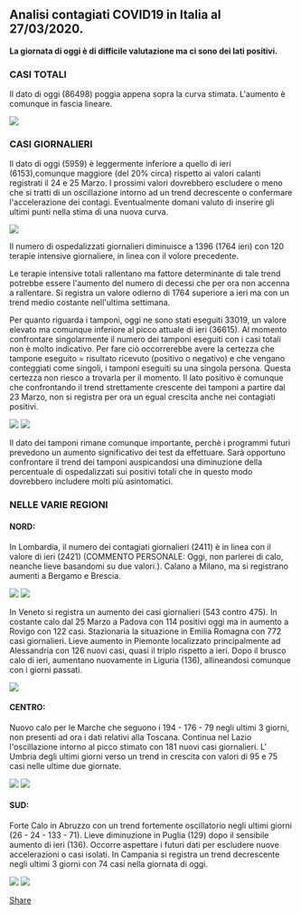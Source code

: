 ## Analisi contagiati COVID19 in Italia al 27/03/2020.

**La giornata di oggi è di difficile valutazione ma ci sono dei lati positivi.** 

### CASI TOTALI

Il dato di oggi (86498) poggia appena sopra la curva stimata. L'aumento è comunque in fascia lineare.

<img src="https://marcelchiarello.github.io/showdata/RUN_27_03/RUN1/RUN_DATA_FIT_ITALIA_REGIONI_01.png?raw=true"/>

### CASI GIORNALIERI

Il dato di oggi (5959) è leggermente inferiore a quello di ieri (6153),comunque maggiore (del 20% circa) rispetto ai valori calanti registrati il 24 e 25 Marzo. I prossimi valori dovrebbero escludere o meno che si tratti di un oscillazione intorno ad un trend decrescente o confermare l'accelerazione dei contagi. Eventualmente domani valuto di inserire gli ultimi punti nella stima di una nuova curva.

<img src="https://marcelchiarello.github.io/showdata/RUN_27_03/RUN1/RUN_DATA_FIT_ITALIA_REGIONI_02.png?raw=true"/>
 
Il numero di ospedalizzati giornalieri diminuisce a 1396 (1764 ieri) con 120 terapie intensive giornaliere, in linea con il volore precedente.

Le terapie intensive totali rallentano ma fattore determinante di tale trend potrebbe essere l'aumento del numero di decessi che per ora non accenna a rallentare. Si registra un valore odierno di 1764 superiore a ieri ma con un trend medio costante nell'ultima settimana. 

Per quanto riguarda i tamponi, oggi ne sono stati eseguiti 33019, un valore elevato ma comunque inferiore al picco attuale di ieri (36615). Al momento confrontare singolarmente il numero dei tamponi eseguiti con i casi totali non è molto indicativo. Per fare ciò occorrerebbe avere la certezza che tampone eseguito = risultato ricevuto (positivo o negativo) e che vengano conteggiati come singoli, i tamponi eseguiti su una singola persona. Questa certezza non riesco a trovarla per il momento. Il lato positivo è comunque che confrontando il trend  strettamente crescente dei tamponi a partire dal 23 Marzo, non si registra per ora un egual crescita anche nei contagiati positivi.

<img src="https://marcelchiarello.github.io/showdata/RUN_27_03/RUN1/RUN_DATA_FIT_ITALIA_REGIONI_03.png?raw=true"/>

<img src="https://marcelchiarello.github.io/showdata/RUN_27_03/RUN1/RUN_DATA_FIT_ITALIA_REGIONI_04.png?raw=true"/>

Il dato dei tamponi rimane comunque importante, perchè i programmi futuri prevedono un aumento significativo dei test da effettuare. Sarà opportuno confrontare il trend dei tamponi auspicandosi una diminuzione della percentuale di ospedalizzati sui positivi totali che in questo modo dovrebbero includere molti più asintomatici.

### NELLE VARIE REGIONI

#### NORD:

In Lombardia, il numero dei contagiati giornalieri (2411) è in linea con il valore di ieri (2421) (COMMENTO PERSONALE: Oggi, non parlerei di calo, neanche lieve basandomi su due valori.). Calano a Milano, ma si registrano aumenti a Bergamo e Brescia.

<img src="https://marcelchiarello.github.io/showdata/RUN_27_03/RUN2/RUN_DATA_PROVINCE_03.png?raw=true"/>
<img src="https://marcelchiarello.github.io/showdata/RUN_27_03/RUN2/RUN_DATA_PROVINCE_04.png?raw=true"/>

In Veneto si registra un aumento dei casi giornalieri (543 contro 475). In costante calo dal 25 Marzo a Padova con 114 positivi oggi ma in aumento a Rovigo con 122 casi.
Stazionaria la situazione in Emilia Romagna con 772 casi giornalieri. Lieve aumento in Piemonte localizzato principalmente ad Alessandria con 126 nuovi casi, quasi il triplo rispetto a ieri.
Dopo il brusco calo di ieri, aumentano nuovamente in Liguria (136), allineandosi comunque con i giorni passati.

<img src="https://marcelchiarello.github.io/showdata/RUN_27_03/RUN1/RUN_DATA_FIT_ITALIA_REGIONI_14.png?raw=true"/>

#### CENTRO:

Nuovo calo per le Marche che seguono i 194 - 176 - 79 negli ultimi 3 giorni, non presenti ad ora i dati relativi alla Toscana.
Continua nel Lazio l'oscillazione intorno al picco stimato con 181 nuovi casi giornalieri. L' Umbria degli ultimi giorni verso un trend in crescita con valori di 95 e 75 casi nelle ultime due giornate.

<img src="https://marcelchiarello.github.io/showdata/RUN_27_03/RUN3/RUN_FIT_PROVINCE_177.png?raw=true"/>
<img src="https://marcelchiarello.github.io/showdata/RUN_27_03/RUN3/RUN_FIT_PROVINCE_178.png?raw=true"/>

#### SUD:

Forte Calo in Abruzzo con un trend fortemente oscillatorio negli ultimi giorni (26 - 24 - 133 - 71).
Lieve diminuzione in Puglia (129) dopo il sensibile aumento di ieri (136). Occorre aspettare i futuri dati per escludere nuove accelerazioni o casi isolati.
In Campania si registra un trend decrescente negli ultimi 3 giorni con 74 casi nella giornata di oggi.

<img src="https://marcelchiarello.github.io/showdata/RUN_27_03/RUN1/RUN_DATA_FIT_ITALIA_REGIONI_15.png?raw=true"/>
<img src="https://marcelchiarello.github.io/showdata/RUN_27_03/RUN1/RUN_DATA_FIT_ITALIA_REGIONI_16.png?raw=true"/>


<!--
    3. Facebook Share button 
    - see http://developers.facebook.com/docs/reference/plugins/like/
    - code below is the old version. but still works.
-->
<a name="fb_share" type="button_count" href="http://www.facebook.com/sharer.php">Share</a>
<script src="http://static.ak.fbcdn.net/connect.php/js/FB.Share" type="text/javascript"></script>

